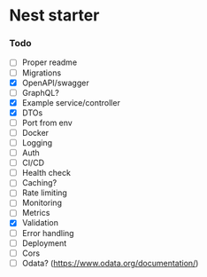 # Nest starter

### Todo
- [ ] Proper readme
- [ ] Migrations
- [x] OpenAPI/swagger
- [ ] GraphQL?
- [x] Example service/controller
- [x] DTOs
- [ ] Port from env
- [ ] Docker
- [ ] Logging
- [ ] Auth
- [ ] CI/CD
- [ ] Health check
- [ ] Caching?
- [ ] Rate limiting
- [ ] Monitoring
- [ ] Metrics
- [x] Validation
- [ ] Error handling
- [ ] Deployment
- [ ] Cors
- [ ] Odata? (https://www.odata.org/documentation/)

